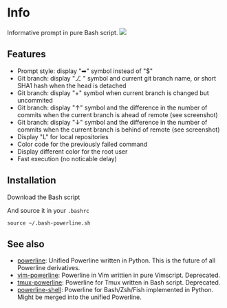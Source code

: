 # Info

Informative prompt in pure Bash script. 
![](https://github.com/miroslavvidovic/bash-powerline/screenshots/bash-prompt1.png)

## Features

* Prompt style: display "➡" symbol instead of "$"
* Git branch: display "⎇ " symbol and current git branch name, or short SHA1 hash when the head is detached
* Git branch: display "+" symbol when current branch is changed but uncommited
* Git branch: display "↑" symbol and the difference in the number of commits when the current branch is ahead of remote (see screenshot)
* Git branch: display "↓" symbol and the difference in the number of commits when the current branch is behind of remote (see screenshot)
* Display "L" for local repositories
* Color code for the previously failed command
* Display different color for the root user 
* Fast execution (no noticable delay)

## Installation

Download the Bash script

And source it in your `.bashrc`

    source ~/.bash-powerline.sh

## See also
* [powerline](https://github.com/Lokaltog/powerline): Unified Powerline
  written in Python. This is the future of all Powerline derivatives. 
* [vim-powerline](https://github.com/Lokaltog/vim-powerline): Powerline in Vim
  writtien in pure Vimscript. Deprecated.
* [tmux-powerline](https://github.com/erikw/tmux-powerline): Powerline for Tmux
  written in Bash script. Deprecated.
* [powerline-shell](https://github.com/milkbikis/powerline-shell): Powerline for
  Bash/Zsh/Fish implemented in Python. Might be merged into the unified
  Powerline. 
